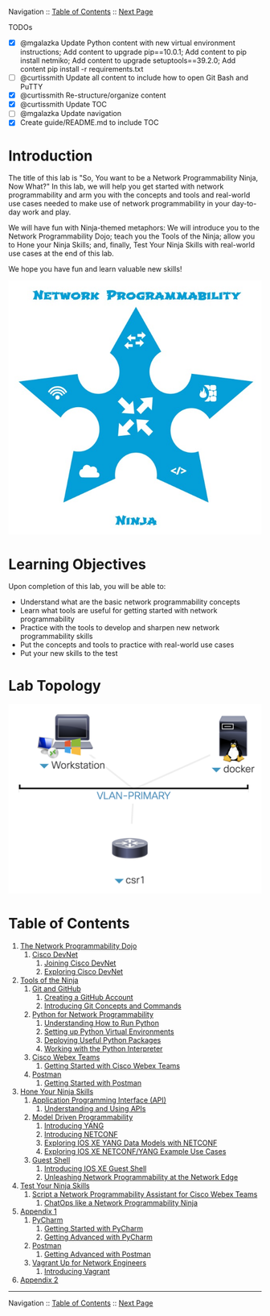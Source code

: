 Navigation :: [Table of Contents](LTRDEV-1100-00-Intro.md#table-of-contents) :: [Next Page](LTRDEV-1100-01-Dojo.md)

TODOs

- [x] @mgalazka Update Python content with new virtual environment instructions; Add content to upgrade pip==10.0.1;
Add content to pip install netmiko; Add content to upgrade setuptools==39.2.0;  Add content pip install -r
requirements.txt
- [ ] @curtissmith Update all content to include how to open Git Bash and PuTTY
- [x] @curtissmith Re-structure/organize content
- [x] @curtissmith Update TOC
- [ ] @mgalazka Update navigation
- [x] Create guide/README.md to include TOC

# Introduction

The title of this lab is "So, You want to be a Network Programmability Ninja, Now What?"  In this lab, we will help 
you get started with network programmability and arm you with the concepts and tools and real-world use cases needed to 
make use of network programmability in your day-to-day work and play.

We will have fun with Ninja-themed metaphors: We will introduce you to the Network Programmability Dojo; teach you 
the Tools of the Ninja; allow you to Hone your Ninja Skills; and, finally, Test Your Ninja Skills with real-world use 
cases at the end of this lab.

We hope you have fun and learn valuable new skills!

![Network Programmability Ninja Star](assets/NetworkProgrammabilityNinjaStar.jpg)

# Learning Objectives

Upon completion of this lab, you will be able to:

* Understand what are the basic network programmability concepts
* Learn what tools are useful for getting started with network programmability
* Practice with the tools to develop and sharpen new network programmability skills
* Put the concepts and tools to practice with real-world use cases
* Put your new skills to the test

# Lab Topology

![Lab Topology](assets/LTRDEV-1100-Topology.png)

# Table of Contents

1. [The Network Programmability Dojo](LTRDEV-1100-01-Dojo.md)
    1. [Cisco DevNet](LTRDEV-1100-01a-DevNet.md)
        1. [Joining Cisco DevNet](LTRDEV-1100-01b-DevNet-Ex1.md)
        2. [Exploring Cisco DevNet](LTRDEV-1100-01c-DevNet-Ex2.md)
2. [Tools of the Ninja](LTRDEV-1100-02-Tools.md)
    1. [Git and GitHub](LTRDEV-1100-02a-Git.md)
        1. [Creating a GitHub Account](LTRDEV-1100-02a-Git-Ex1.md)
        2. [Introducing Git Concepts and Commands](LTRDEV-1100-02a-Git-Ex2.md)
    3. [Python for Network Programmability](LTRDEV-1100-02b-Python.md)
        1. [Understanding How to Run Python](LTRDEV-1100-02b-Python-Ex1.md)
        2. [Setting up Python Virtual Environments](LTRDEV-1100-02b-Python-Ex2.md)
        3. [Deploying Useful Python Packages](LTRDEV-1100-02b-Python-Ex3.md)
        4. [Working with the Python Interpreter](LTRDEV-1100-02b-Python-Ex4.md)
    4. [Cisco Webex Teams](LTRDEV-1100-02c-Teams.md)
        1. [Getting Started with Cisco Webex Teams](LTRDEV-1100-02c-Teams-Ex1.md)
    5. [Postman](LTRDEV-1100-02d-Postman.md)
        1. [Getting Started with Postman](LTRDEV-1100-02d-Postman-Ex1.md)
3. [Hone Your Ninja Skills](LTRDEV-1100-03-Hone.md)
    1. [Application Programming Interface (API)](LTRDEV-1100-03a-API.md)
        1. [Understanding and Using APIs](LTRDEV-1100-03a-API-Ex1.md)
    2. [Model Driven Programmability](LTRDEV-1100-03b-NETCONF.md)
        1. [Introducing YANG](LTRDEV-1100-03b-NETCONF-Ex1.md)
        2. [Introducing NETCONF](LTRDEV-1100-03b-NETCONF-Ex2.md)
        3. [Exploring IOS XE YANG Data Models with NETCONF](LTRDEV-1100-03b-NETCONF-Ex3.md)
        4. [Exploring IOS XE NETCONF/YANG Example Use Cases](LTRDEV-1100-03b-NETCONF-Ex4.md)
    6. [Guest Shell](LTRDEV-1100-03c-GuestShell.md)
        1. [Introducing IOS XE Guest Shell](LTRDEV-1100-03c-GuestShell-Ex1.md)
        2. [Unleashing Network Programmability at the Network Edge](LTRDEV-1100-03c-GuestShell-Ex2.md)
4. [Test Your Ninja Skills](LTRDEV-1100-04-Test.md)
    1. [Script a Network Programmability Assistant for Cisco Webex Teams](LTRDEV-1100-04a-NetAssist.md)
        1. [ChatOps like a Network Programmability Ninja](LTRDEV-1100-04a-NetAssist-Ex1.md)
5. [Appendix 1](LTRDEV-1100-05-Appx1.md)
    1. [PyCharm](LTRDEV-1100-05a-PyCharm.md)
        1. [Getting Started with PyCharm](LTRDEV-1100-05a-PyCharm-Ex1.md)
        2. [Getting Advanced with PyCharm](LTRDEV-1100-05a-PyCharm-Ex2.md)
    2. [Postman](LTRDEV-1100-05b-Postman.md)
        1. [Getting Advanced with Postman](LTRDEV-1100-05b-Postman-Ex1.md)
    3. [Vagrant Up for Network Engineers](LTRDEV-1100-05c-Vagrant.md)
        1. [Introducing Vagrant](LTRDEV-1100-05c-Vagrant-Ex1.md)
6. [Appendix 2](LTRDEV-1100-06-Appx2.md)

---

Navigation :: [Table of Contents](LTRDEV-1100-00-Intro.md#table-of-contents) :: [Next Page](LTRDEV-1100-01-Dojo.md)

